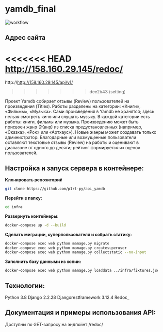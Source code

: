 # yamdb_final

![workflow](https://github.com/ya-bessmerti/yamdb_final/actions/workflows/yamdb_workflow.yml/badge.svg)


## Адрес сайта
<<<<<<< HEAD
http://158.160.29.145/redoc/
=======
http://http://158.160.29.145/api/v1/
>>>>>>> dee2b43 (setting)

Проект Yamdb собирает отзывы (Review) пользователей на произведения (Titles).
Работы разделены на категории: «Книги», «Фильмы», «Музыка».
Сами произведения в Yamdb не хранятся; здесь нельзя смотреть кино или слушать музыку.
В каждой категории есть работы: книги, фильмы или музыка.
Произведению может быть присвоен жанр (Жанр) из списка предустановленных (например, «Сказка», «Рок» или «Артхаус»).
Новые жанры может создавать только администратор.
Благодарные или возмущенные пользователи оставляют текстовые отзывы (Review) на работы и оценивают в диапазоне от одного до десяти; рейтинг формируется из оценок пользователей.


## Настройка и запуск сервера в контейнере:

**Клонировать репозиторий**
```bash
git clone https://github.com/p1rt-py/api_yamdb
```
**Перейти в папку:**
```bash
cd infra
```
**Развернуть контейнеры:**
```bash
docker-compose up -d --build 
```

**Сделать миграции, суперпользователя и собрать статику:**
```bash
docker-compose exec web python manage.py migrate
docker-compose exec web python manage.py createsuperuser
docker-compose exec web python manage.py collectstatic --no-input
```

**Заполнить базу данными из копии:**
```bash
docker-compose exec web python manage.py loaddata ../infra/fixtures.json 
```


## Технологии:
Python 3.8
Django 2.2.28
Djangorestframework 3.12.4
Redoc_

## Документация и примеры использования API:
Доступны по GET-запросу на эндпойнт /redoc/
